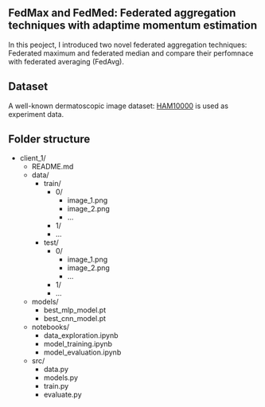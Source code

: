 ## FedMax and FedMed: Federated aggregation techniques with adaptime momentum estimation

In this peoject, I introduced two novel federated aggregation techniques: Federated maximum and federated median and compare their perfomnace with federated averaging (FedAvg). 

## Dataset 
A well-known dermatoscopic image dataset: [HAM10000](https://dataverse.harvard.edu/dataset.xhtml?persistentId=doi:10.7910/DVN/DBW86T) is used as experiment data.

## Folder structure
- client_1/
  - README.md
  - data/
    - train/
      - 0/
        - image_1.png
        - image_2.png
        - ...
      - 1/
      - ...
    - test/
      - 0/
        - image_1.png
        - image_2.png
        - ...
      - 1/
      - ...
  - models/
    - best_mlp_model.pt
    - best_cnn_model.pt
  - notebooks/
    - data_exploration.ipynb
    - model_training.ipynb
    - model_evaluation.ipynb
  - src/
    - data.py
    - models.py
    - train.py
    - evaluate.py
